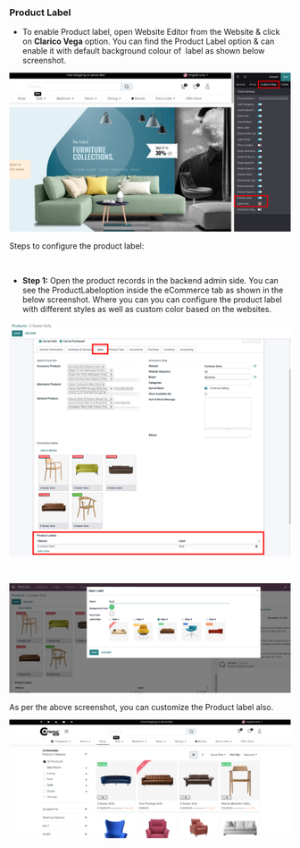 
### Product Label



* To enable Product label, open Website Editor from the Website & click on **Clarico Vega** option. You can find the Product Label option & can enable it with default background colour of  label as shown below screenshot.


![](./images/12-1.png)


Steps to configure the product label:


 


* **Step 1:** Open the product records in the backend admin side. You can see the ProductLabeloption inside the eCommerce tab as shown in the below screenshot. Where you can you can configure the product label with different styles as well as custom color based on the websites.


![](./images/12-2.png)


 


![](./images/12-3.png)


As per the above screenshot, you can customize the Product label also.


![](./images/12-4.png)



